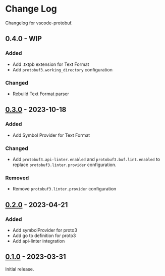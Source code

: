 # Change Log

Changelog for vscode-protobuf.

<!-- http://keepachangelog.com/ -->

## 0.4.0 - WIP

### Added

* Add .txtpb extension for Text Format
* Add `protobuf3.working_directory` configuration

### Changed

* Rebuild Text Format parser

## [0.3.0](https://github.com/jeongukjae/vscode-protobuf/releases/tag/v0.3.0) - 2023-10-18

### Added

* Add Symbol Provider for Text Format

### Changed

* Add `protobuf3.api-linter.enabled` and `protobuf3.buf.lint.enabled` to replace `protobuf3.linter.provider` configuration.

### Removed

* Remove `protobuf3.linter.provider` configuration

## [0.2.0](https://github.com/jeongukjae/vscode-protobuf/releases/tag/v0.2.0) - 2023-04-21

### Added

* Add symbolProvider for proto3
* Add go to definition for proto3
* Add api-linter integration

## [0.1.0](https://github.com/jeongukjae/vscode-protobuf/releases/tag/v0.1.0) - 2023-03-31

Initial release.
